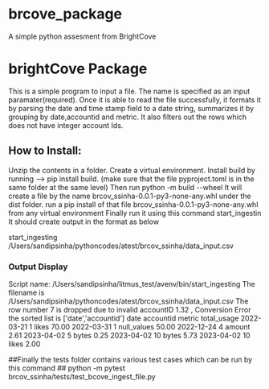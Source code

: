 # brcove_package
A simple python assesment from BrightCove
# brightCove Package

This is a simple program to input a file. The name is specified as an input paramater(required). Once
it is able to read the file successfully, it formats it by parsing the date and time stamp field to a 
date string, summarizes it by grouping by date,accountid and metric. It also filters out the rows which does not have integer account Ids. 

## How to Install: ##
Unzip the contents in a folder. 
Create a virtual environment. 
Install build by running --> pip install build. (make sure that the file pyproject.toml is in the same folder at the same level)
Then run python -m build --wheel
It will create a file by the name brcov_ssinha-0.0.1-py3-none-any.whl under the dist folder.
run a pip install of that file brcov_ssinha-0.0.1-py3-none-any.whl from any virtual environment
Finally run it using this command 
start_ingestin <absolute path of the input file name>
It should create output in the format as below

start_ingesting /Users/sandipsinha/pythoncodes/atest/brcov_ssinha/data_input.csv   
### Output Display ###             
Script name: /Users/sandipsinha/litmus_test/avenv/bin/start_ingesting
The filename is /Users/sandipsinha/pythoncodes/atest/brcov_ssinha/data_input.csv
The row number 7 is dropped due to invalid accountID 1.32 , Conversion Error
the sorted list is ['date','accountid']
      date  accountid      metric  total_usage
2022-03-21          1       likes        70.00
2022-03-31          1 null_values        50.00
2022-12-24          4      amount         2.61
2023-04-02          5       bytes         0.25
2023-04-02         10       bytes         5.73
2023-04-02         10       likes         2.00

##Finally the tests folder contains various test cases which can be run by this command ##
python -m pytest brcov_ssinha/tests/test_bcove_ingest_file.py

